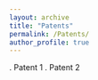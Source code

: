 ```yaml
---
layout: archive
title: "Patents"
permalink: /Patents/
author_profile: true
---
```


. Patent 1
. Patent 2
